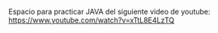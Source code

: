 Espacio para practicar JAVA del siguiente video de youtube:
https://www.youtube.com/watch?v=xTtL8E4LzTQ 
